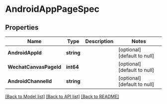 # AndroidAppPageSpec

## Properties
Name | Type | Description | Notes
------------ | ------------- | ------------- | -------------
**AndroidAppId** | **string** |  | [optional] [default to null]
**WechatCanvasPageId** | **int64** |  | [optional] [default to null]
**AndroidChannelId** | **string** |  | [optional] [default to null]

[[Back to Model list]](../README.md#documentation-for-models) [[Back to API list]](../README.md#documentation-for-api-endpoints) [[Back to README]](../README.md)


